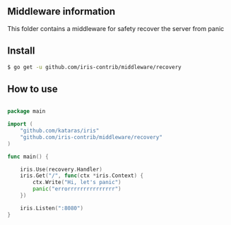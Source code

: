 ## Middleware information

This folder contains a middleware for safety recover the server from panic

## Install

```sh
$ go get -u github.com/iris-contrib/middleware/recovery
```

## How to use

```go

package main

import (
	"github.com/kataras/iris"
	"github.com/iris-contrib/middleware/recovery"
)

func main() {

	iris.Use(recovery.Handler) 
	iris.Get("/", func(ctx *iris.Context) {
		ctx.Write("Hi, let's panic")
		panic("errorrrrrrrrrrrrrrr")
	})

	iris.Listen(":8080")
}

```
